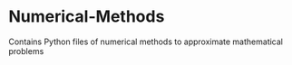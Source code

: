 # Numerical-Methods
Contains Python files of numerical methods to approximate mathematical problems
